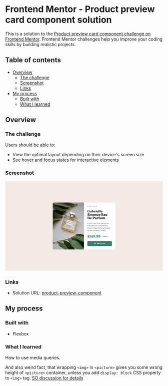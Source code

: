 # Frontend Mentor - Product preview card component solution

This is a solution to the [Product preview card component challenge on Frontend Mentor](https://www.frontendmentor.io/challenges/product-preview-card-component-GO7UmttRfa). Frontend Mentor challenges help you improve your coding skills by building realistic projects. 

## Table of contents

- [Overview](#overview)
  - [The challenge](#the-challenge)
  - [Screenshot](#screenshot)
  - [Links](#links)
- [My process](#my-process)
  - [Built with](#built-with)
  - [What I learned](#what-i-learned)

## Overview

### The challenge

Users should be able to:

- View the optimal layout depending on their device's screen size
- See hover and focus states for interactive elements

### Screenshot

![](design/product-preview-component.png)

### Links

- Solution URL: [product-preview-component](https://ruslanmsv.github.io/card-preview-component/)

## My process

### Built with

- Flexbox

### What I learned

How to use media queries. 

And also weird fact, that wrapping `<img>` in `<picture>` gives you some wrong height of `<picture>` container, unless you add `display: block` CSS property to `<img>` tag. [SO discussion for details](https://stackoverflow.com/questions/38361657/why-does-my-html5-picture-have-a-height-outside-of-its-img-and-why-does-it-n)
